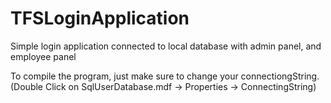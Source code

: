 # TFSLoginApplication
Simple login application connected to local database with admin panel, and employee panel

To compile the program, just make sure to change your connectiongString. (Double Click on SqlUserDatabase.mdf -> Properties -> ConnectingString)
